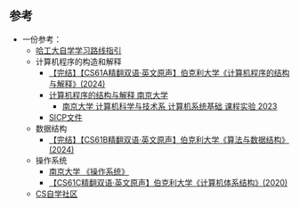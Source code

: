 ## 参考
- 一份参考：
    - [哈工大自学学习路线指引](https://jowus72zrc.feishu.cn/wiki/Khl9wKWO7iuKKpkTUEOcqRzvnVh)
    - 计算机程序的构造和解释
        - [【完结】【CS61A精翻双语·英文原声】伯克利大学《计算机程序的结构与解释》(2024)](https://www.bilibili.com/video/BV1sy411z7nA?)
        - [计算机程序的结构与解释 南京大学](https://sicp.pascal-lab.net/2024/)
            - [南京大学 计算机科学与技术系 计算机系统基础 课程实验 2023](https://nju-projectn.github.io/ics-pa-gitbook/ics2023/)
        - [SICP文件](https://mitp-content-server.mit.edu/books/content/sectbyfn/books_pres_0/6515/sicp.zip/index.html)
    - 数据结构
        - [【完结】【CS61B精翻双语·英文原声】伯克利大学《算法与数据结构》(2024)](https://www.bilibili.com/video/BV1hJ4m1M7ZA/?)
    - 操作系统
        - [南京大学 《操作系统》](https://jyywiki.cn/OS/2023/index.html)
        - [【CS61C精翻双语·英文原声】伯克利大学《计算机体系结构》(2020)](https://www.bilibili.com/video/BV17b42177VG?s)
    - [CS自学社区](https://www.learncs.site/docs/intro)